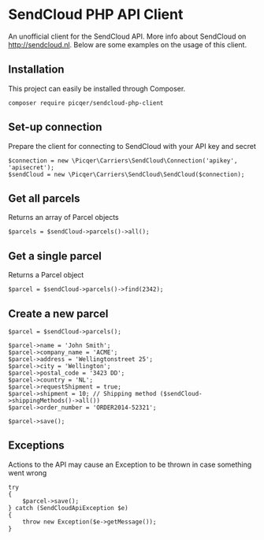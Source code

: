 SendCloud PHP API Client
==========

An unofficial client for the SendCloud API. More info about SendCloud on http://sendcloud.nl. Below are some examples on the usage of this client.

## Installation
This project can easily be installed through Composer.

```
composer require picqer/sendcloud-php-client
```

## Set-up connection
Prepare the client for connecting to SendCloud with your API key and secret
```
$connection = new \Picqer\Carriers\SendCloud\Connection('apikey', 'apisecret');
$sendCloud = new \Picqer\Carriers\SendCloud\SendCloud($connection);
```

## Get all parcels
Returns an array of Parcel objects
```
$parcels = $sendCloud->parcels()->all();
```

## Get a single parcel
Returns a Parcel object
```
$parcel = $sendCloud->parcels()->find(2342);
```

## Create a new parcel
```
$parcel = $sendCloud->parcels();

$parcel->name = 'John Smith';
$parcel->company_name = 'ACME';
$parcel->address = 'Wellingtonstreet 25';
$parcel->city = 'Wellington';
$parcel->postal_code = '3423 DD';
$parcel->country = 'NL';
$parcel->requestShipment = true;
$parcel->shipment = 10; // Shipping method ($sendCloud->shippingMethods()->all())
$parcel->order_number = 'ORDER2014-52321';

$parcel->save();
```

## Exceptions
Actions to the API may cause an Exception to be thrown in case something went wrong
```
try
{
    $parcel->save();
} catch (SendCloudApiException $e)
{
    throw new Exception($e->getMessage());
}
```
